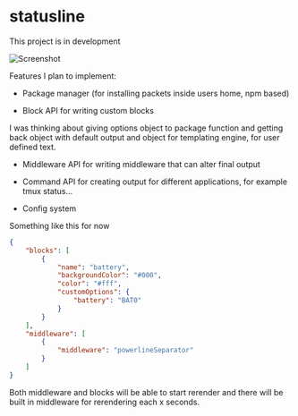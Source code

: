 # statusline

This project is in development

![Screenshot](https://github.com/nemanjan00/statusline/blob/master/screenshot/screenshot.png?raw=true)

Features I plan to implement: 

 * Package manager (for installing packets inside users home, npm based)

 * Block API for writing custom blocks

I was thinking about giving options object to package function and getting back object with default output and object for templating engine, for user defined text. 

 * Middleware API for writing middleware that can alter final output

 * Command API for creating output for different applications, for example tmux status... 

 * Config system 

Something like this for now

```json
{
	"blocks": [
		{
			"name": "battery",
			"backgroundColor": "#000",
			"color": "#fff",
			"customOptions": {
				"battery": "BAT0"
			}
		}
	],
	"middleware": [
		{
			"middleware": "powerlineSeparator"
		}
	]
}
```

Both middleware and blocks will be able to start rerender and there will be built in middleware for rerendering each x seconds. 

